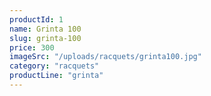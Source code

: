 ```yaml
---
productId: 1
name: Grinta 100
slug: grinta-100
price: 300
imageSrc: "/uploads/racquets/grinta100.jpg"
category: "racquets"
productLine: "grinta"
---
```


